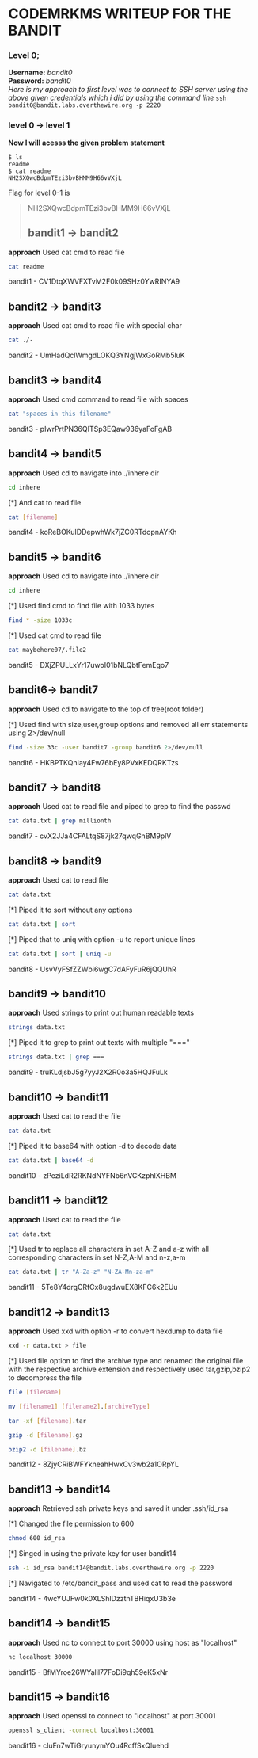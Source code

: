 # CODEMRKMS WRITEUP FOR THE BANDIT

### Level 0;  
**Username:** *bandit0*  
**Password:** *bandit0*  
*Here is my approach to first level was to connect to SSH server using the above given credentials which i did by using the command line*
`ssh bandit0@bandit.labs.overthewire.org -p 2220`


### level 0 → level 1

**Now I will acesss the given problem statement**
```
$ ls
readme
$ cat readme
NH2SXQwcBdpmTEzi3bvBHMM9H66vVXjL
```
  
Flag for level 0-1 is
> NH2SXQwcBdpmTEzi3bvBHMM9H66vVXjL
> ## bandit1 → bandit2

**approach** Used cat cmd to read file

```bash
cat readme
```
bandit1 - CV1DtqXWVFXTvM2F0k09SHz0YwRINYA9

## bandit2 → bandit3

**approach** Used cat cmd to read file with special char

```bash
cat ./-
```
bandit2 - UmHadQclWmgdLOKQ3YNgjWxGoRMb5luK

## bandit3 → bandit4

**approach** Used cmd command to read file with spaces

```bash
cat "spaces in this filename"
```
bandit3 - pIwrPrtPN36QITSp3EQaw936yaFoFgAB

## bandit4 → bandit5

**approach** Used cd to navigate into ./inhere dir

```bash
cd inhere
```
[*] And cat to read file

```bash
cat [filename]
```
bandit4 - koReBOKuIDDepwhWk7jZC0RTdopnAYKh

## bandit5 → bandit6

**approach** Used cd to navigate into ./inhere dir

```bash
cd inhere
```
[*] Used find cmd to find file with 1033 bytes 

```bash
find * -size 1033c
```
[*] Used cat cmd to read file

```bash
cat maybehere07/.file2
```
bandit5 - DXjZPULLxYr17uwoI01bNLQbtFemEgo7

## bandit6→ bandit7

**approach** Used cd to navigate to the top of tree(root folder)

[*] Used find with size,user,group options and removed all err 
    statements using 2>/dev/null

```bash
find -size 33c -user bandit7 -group bandit6 2>/dev/null
```
bandit6 - HKBPTKQnIay4Fw76bEy8PVxKEDQRKTzs

## bandit7 → bandit8

**approach** Used cat to read file and piped to grep to find the passwd

```bash
cat data.txt | grep millionth
```
bandit7 - cvX2JJa4CFALtqS87jk27qwqGhBM9plV

## bandit8 → bandit9

**approach** Used cat to read file 

```bash
cat data.txt
```
[*] Piped it to sort without any options

```bash
cat data.txt | sort
```
[*] Piped that to uniq with option -u to report unique lines

```bash
cat data.txt | sort | uniq -u
```
bandit8 - UsvVyFSfZZWbi6wgC7dAFyFuR6jQQUhR

## bandit9 → bandit10

**approach** Used strings to print out human readable texts

```bash
strings data.txt
```
[*] Piped it to grep to print out texts with multiple "==="

```bash
strings data.txt | grep ===
```
bandit9 - truKLdjsbJ5g7yyJ2X2R0o3a5HQJFuLk

## bandit10 → bandit11

**approach** Used cat to read the file

```bash
cat data.txt
```
[*] Piped it to base64 with option -d to decode data

```bash
cat data.txt | base64 -d
```
bandit10 - zPeziLdR2RKNdNYFNb6nVCKzphlXHBM
## bandit11 → bandit12

**approach** Used cat to read the file

```bash
cat data.txt
```
[*] Used tr to replace all characters in set A-Z and a-z with 
    all corresponding characters in set N-Z,A-M and n-z,a-m

```bash
cat data.txt | tr "A-Za-z" "N-ZA-Mn-za-m"
```
bandit11 - 5Te8Y4drgCRfCx8ugdwuEX8KFC6k2EUu

## bandit12 → bandit13

**approach** Used xxd with option -r to convert hexdump to data file

```bash
xxd -r data.txt > file
```
[*] Used file option to find the archive type and renamed the 
    original file with the respective archive extension and 
    respectively used tar,gzip,bzip2 to decompress the file

```bash
file [filename]

mv [filename1] [filename2].[archiveType]

tar -xf [filename].tar

gzip -d [filename].gz 

bzip2 -d [filename].bz
```
bandit12 - 8ZjyCRiBWFYkneahHwxCv3wb2a1ORpYL

## bandit13 → bandit14

**approach** Retrieved ssh private keys and saved it under .ssh/id_rsa

[*] Changed the file permission to 600

```bash
chmod 600 id_rsa
```
[*] Singed in using the private key for user bandit14

```bash
ssh -i id_rsa bandit14@bandit.labs.overthewire.org -p 2220
```
[*] Navigated to /etc/bandit_pass and used cat to read the password

bandit14 - 4wcYUJFw0k0XLShlDzztnTBHiqxU3b3e

## bandit14 → bandit15

**approach** Used nc to connect to port 30000 using host as "localhost"

```bash
nc localhost 30000
```
bandit15 - BfMYroe26WYalil77FoDi9qh59eK5xNr

## bandit15 → bandit16

**approach** Used openssl to connect to "localhost" at port 30001

```bash
openssl s_client -connect localhost:30001
```
bandit16 - cluFn7wTiGryunymYOu4RcffSxQluehd

